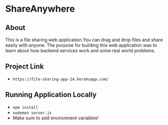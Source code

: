 # ShareAnywhere

## About

This is a file sharing web application.You can drag and drop files and share easily with anyone. The purpose for building this web application was to learn about how backend services work and solve real world problems.

## Project Link

- `https://file-sharing-app-24.herokuapp.com/`

## Running Application Locally

- `npm install`
- `nodemon server.js`
- Make sure to add environment variables!

